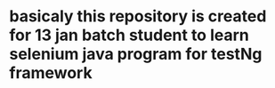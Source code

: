 # basicaly this repository is created for 13 jan batch student to learn selenium java program for testNg framework
